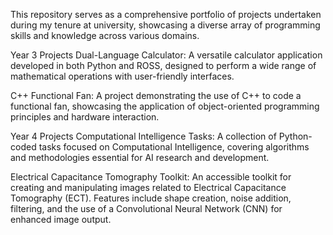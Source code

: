 This repository serves as a comprehensive portfolio of projects undertaken during my tenure at university, showcasing a diverse array of programming skills and knowledge across various domains.

Year 3 Projects
Dual-Language Calculator: A versatile calculator application developed in both Python and ROSS, designed to perform a wide range of mathematical operations with user-friendly interfaces.

C++ Functional Fan: A project demonstrating the use of C++ to code a functional fan, showcasing the application of object-oriented programming principles and hardware interaction.

Year 4 Projects
Computational Intelligence Tasks: A collection of Python-coded tasks focused on Computational Intelligence, covering algorithms and methodologies essential for AI research and development.

Electrical Capacitance Tomography Toolkit: An accessible toolkit for creating and manipulating images related to Electrical Capacitance Tomography (ECT). Features include shape creation, noise addition, filtering, and the use of a Convolutional Neural Network (CNN) for enhanced image output.
